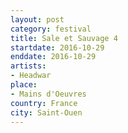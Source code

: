 ```yaml
---
layout: post
category: festival
title: Sale et Sauvage 4
startdate: 2016-10-29
enddate: 2016-10-29
artists: 
- Headwar
place: 
- Mains d'Oeuvres
country: France
city: Saint-Ouen
---
```


